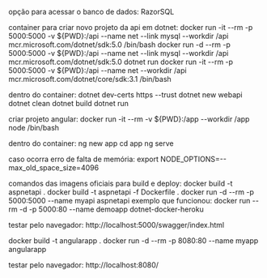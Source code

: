 opção para acessar o banco de dados:
RazorSQL

container para criar  novo projeto da api em dotnet:
docker run -it --rm -p 5000:5000 -v ${PWD}:/api --name net --link mysql --workdir /api mcr.microsoft.com/dotnet/sdk:5.0 /bin/bash
docker run -d --rm -p 5000:5000 -v ${PWD}:/api --name net --link mysql --workdir /api mcr.microsoft.com/dotnet/sdk:5.0 dotnet run
docker run -it --rm -p 5000:5000 -v ${PWD}:/api --name net --workdir /api mcr.microsoft.com/dotnet/core/sdk:3.1 /bin/bash

dentro do container:
dotnet dev-certs https --trust
dotnet new webapi
dotnet clean
dotnet build
dotnet run

criar projeto angular:
docker run -it --rm -v ${PWD}:/app --workdir /app node /bin/bash

dentro do container:
ng new app
cd app
ng serve

caso ocorra erro de falta de memória:
export NODE_OPTIONS=--max_old_space_size=4096

comandos das imagens oficiais para build e deploy:
docker build -t aspnetapi .
docker build -t aspnetapi -f Dockerfile .
docker run -d --rm -p 5000:5000 --name myapi aspnetapi
exemplo que funcionou:
docker run --rm -d -p 5000:80 --name demoapp dotnet-docker-heroku

testar pelo navegador:
http://localhost:5000/swagger/index.html

docker build -t angularapp .
docker run -d --rm -p 8080:80 --name myapp angularapp

testar pelo navegador:
http://localhost:8080/